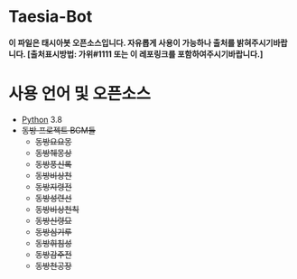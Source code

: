 # Taesia-Bot

**이 파일은 태시아봇 오픈소스입니다. 자유롭게 사용이 가능하나 출처를 밝혀주시기바랍니다.
[출처표시방법: 가위#1111 또는 이 레포링크를 포함하여주시기바랍니다.]**

# 사용 언어 및 오픈소스
* [Python](https://python.org) 3.8
* ~~동방 프로젝트 BGM들~~
  * ~~동방요요몽~~
  * ~~동방췌몽상~~
  * ~~동방풍신록~~
  * ~~동방비상천~~
  * ~~동방지령전~~
  * ~~동방성련선~~
  * ~~동방비상천칙~~
  * ~~동방신령묘~~
  * ~~동방심기루~~
  * ~~동방휘침성~~
  * ~~동방감주전~~
  * ~~동방천공장~~
